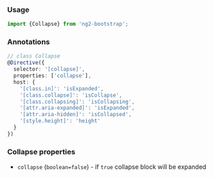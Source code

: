 ### Usage
```typescript
import {Collapse} from 'ng2-bootstrap';
```

### Annotations
```typescript
// class Collapse
@Directive({
  selector: '[collapse]',
  properties: ['collapse'],
  host: {
    '[class.in]': 'isExpanded',
    '[class.collapse]': 'isCollapse',
    '[class.collapsing]': 'isCollapsing',
    '[attr.aria-expanded]': 'isExpanded',
    '[attr.aria-hidden]': 'isCollapsed',
    '[style.height]': 'height'
  }
})
```

### Collapse properties
- `collapse` (`boolean=false`) - if `true` collapse block will be expanded
